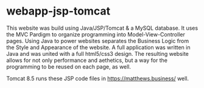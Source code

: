 # webapp-jsp-tomcat
This website was build using Java/JSP/Tomcat &amp; a MySQL database. It uses the MVC Pardigm to organize programming into Model-View-Controller pages. Using Java to power websites separates the Business Logic from the Style and Appearance of the website. A full application was written in Java and was united with a full html5/css3 design. The resulting website allows for not only performance and aethetics, but a way for the programming to be reused on each page, as well.

Tomcat 8.5 runs these JSP code files in https://matthews.business/ well.


